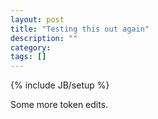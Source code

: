 ```yaml
---
layout: post
title: "Testing this out again"
description: ""
category: 
tags: []
---
```

{% include JB/setup %}

Some more token edits.